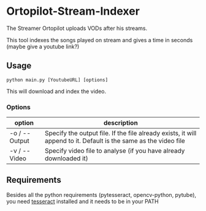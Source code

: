 # Ortopilot-Stream-Indexer
The Streamer Ortopilot uploads VODs after his streams.

This tool indexes the songs played on stream and gives a time in seconds (maybe give a youtube link?)

## Usage
`python main.py [YoutubeURL] [options]`

This will download and index the video.

### Options
| option |  description  |
|--------|---------------|
|  -o / --Output | Specify the output file. If the file already exists, it will append to it. Default is the same as the video file|
| -v / --Video | Specify video file to analyse (if you have already downloaded it)|

## Requirements
Besides all the python requirements (pytesseract, opencv-python, pytube), you need [tesseract](https://github.com/tesseract-ocr/tesseract) installed and it needs to be in your PATH

